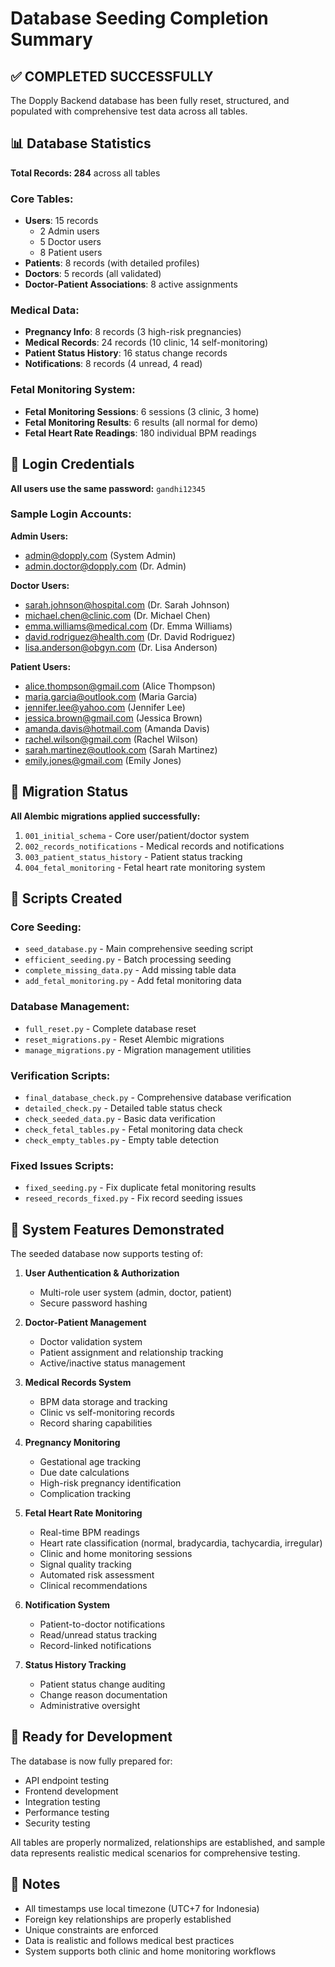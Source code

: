 # Database Seeding Completion Summary

## ✅ COMPLETED SUCCESSFULLY

The Dopply Backend database has been fully reset, structured, and populated with comprehensive test data across all tables.

## 📊 Database Statistics

**Total Records: 284** across all tables

### Core Tables:
- **Users**: 15 records
  - 2 Admin users
  - 5 Doctor users  
  - 8 Patient users
- **Patients**: 8 records (with detailed profiles)
- **Doctors**: 5 records (all validated)
- **Doctor-Patient Associations**: 8 active assignments

### Medical Data:
- **Pregnancy Info**: 8 records (3 high-risk pregnancies)
- **Medical Records**: 24 records (10 clinic, 14 self-monitoring)
- **Patient Status History**: 16 status change records
- **Notifications**: 8 records (4 unread, 4 read)

### Fetal Monitoring System:
- **Fetal Monitoring Sessions**: 6 sessions (3 clinic, 3 home)
- **Fetal Monitoring Results**: 6 results (all normal for demo)
- **Fetal Heart Rate Readings**: 180 individual BPM readings

## 🔑 Login Credentials

**All users use the same password:** `gandhi12345`

### Sample Login Accounts:

**Admin Users:**
- admin@dopply.com (System Admin)
- admin.doctor@dopply.com (Dr. Admin)

**Doctor Users:**
- sarah.johnson@hospital.com (Dr. Sarah Johnson)
- michael.chen@clinic.com (Dr. Michael Chen)  
- emma.williams@medical.com (Dr. Emma Williams)
- david.rodriguez@health.com (Dr. David Rodriguez)
- lisa.anderson@obgyn.com (Dr. Lisa Anderson)

**Patient Users:**
- alice.thompson@gmail.com (Alice Thompson)
- maria.garcia@outlook.com (Maria Garcia)
- jennifer.lee@yahoo.com (Jennifer Lee)
- jessica.brown@gmail.com (Jessica Brown)
- amanda.davis@hotmail.com (Amanda Davis)
- rachel.wilson@gmail.com (Rachel Wilson)
- sarah.martinez@outlook.com (Sarah Martinez)
- emily.jones@gmail.com (Emily Jones)

## 🔄 Migration Status

**All Alembic migrations applied successfully:**
1. `001_initial_schema` - Core user/patient/doctor system
2. `002_records_notifications` - Medical records and notifications
3. `003_patient_status_history` - Patient status tracking
4. `004_fetal_monitoring` - Fetal heart rate monitoring system

## 📁 Scripts Created

### Core Seeding:
- `seed_database.py` - Main comprehensive seeding script
- `efficient_seeding.py` - Batch processing seeding
- `complete_missing_data.py` - Add missing table data
- `add_fetal_monitoring.py` - Add fetal monitoring data

### Database Management:
- `full_reset.py` - Complete database reset
- `reset_migrations.py` - Reset Alembic migrations
- `manage_migrations.py` - Migration management utilities

### Verification Scripts:
- `final_database_check.py` - Comprehensive database verification
- `detailed_check.py` - Detailed table status check
- `check_seeded_data.py` - Basic data verification
- `check_fetal_tables.py` - Fetal monitoring data check
- `check_empty_tables.py` - Empty table detection

### Fixed Issues Scripts:
- `fixed_seeding.py` - Fix duplicate fetal monitoring results
- `reseed_records_fixed.py` - Fix record seeding issues

## 🎯 System Features Demonstrated

The seeded database now supports testing of:

1. **User Authentication & Authorization**
   - Multi-role user system (admin, doctor, patient)
   - Secure password hashing

2. **Doctor-Patient Management**
   - Doctor validation system
   - Patient assignment and relationship tracking
   - Active/inactive status management

3. **Medical Records System**
   - BPM data storage and tracking
   - Clinic vs self-monitoring records
   - Record sharing capabilities

4. **Pregnancy Monitoring**
   - Gestational age tracking
   - Due date calculations
   - High-risk pregnancy identification
   - Complication tracking

5. **Fetal Heart Rate Monitoring**
   - Real-time BPM readings
   - Heart rate classification (normal, bradycardia, tachycardia, irregular)
   - Clinic and home monitoring sessions
   - Signal quality tracking
   - Automated risk assessment
   - Clinical recommendations

6. **Notification System**
   - Patient-to-doctor notifications
   - Read/unread status tracking
   - Record-linked notifications

7. **Status History Tracking**
   - Patient status change auditing
   - Change reason documentation
   - Administrative oversight

## 🚀 Ready for Development

The database is now fully prepared for:
- API endpoint testing
- Frontend development
- Integration testing
- Performance testing
- Security testing

All tables are properly normalized, relationships are established, and sample data represents realistic medical scenarios for comprehensive testing.

## 📝 Notes

- All timestamps use local timezone (UTC+7 for Indonesia)
- Foreign key relationships are properly established
- Unique constraints are enforced
- Data is realistic and follows medical best practices
- System supports both clinic and home monitoring workflows
